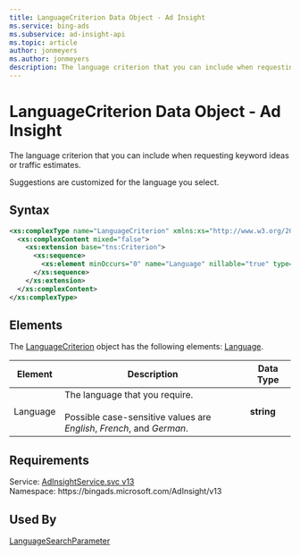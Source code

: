 ```yaml
---
title: LanguageCriterion Data Object - Ad Insight
ms.service: bing-ads
ms.subservice: ad-insight-api
ms.topic: article
author: jonmeyers
ms.author: jonmeyers
description: The language criterion that you can include when requesting keyword ideas or traffic estimates.
---
```

# LanguageCriterion Data Object - Ad Insight
The language criterion that you can include when requesting keyword ideas or traffic estimates.

Suggestions are customized for the language you select.

## Syntax
```xml
<xs:complexType name="LanguageCriterion" xmlns:xs="http://www.w3.org/2001/XMLSchema">
  <xs:complexContent mixed="false">
    <xs:extension base="tns:Criterion">
      <xs:sequence>
        <xs:element minOccurs="0" name="Language" nillable="true" type="xs:string" />
      </xs:sequence>
    </xs:extension>
  </xs:complexContent>
</xs:complexType>
```

## <a name="elements"></a>Elements

The [LanguageCriterion](languagecriterion.md) object has the following elements: [Language](#language).

|Element|Description|Data Type|
|-----------|---------------|-------------|
|<a name="language"></a>Language|The language that you require.<br/><br/>Possible case-sensitive values are *English*, *French*, and *German*.|**string**|

## Requirements
Service: [AdInsightService.svc v13](https://adinsight.api.bingads.microsoft.com/Api/Advertiser/AdInsight/v13/AdInsightService.svc)  
Namespace: https\://bingads.microsoft.com/AdInsight/v13  

## Used By
[LanguageSearchParameter](languagesearchparameter.md)  

